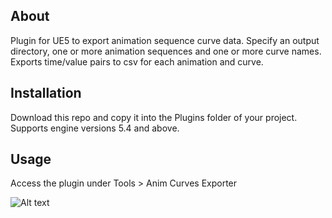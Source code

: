 ## About

Plugin for UE5 to export animation sequence curve data. Specify an output directory, one or more animation sequences and one or more curve names. Exports time/value pairs to csv for each animation and curve.

## Installation

Download this repo and copy it into the Plugins folder of your project. Supports engine versions 5.4 and above.

## Usage

Access the plugin under Tools > Anim Curves Exporter

![Alt text](AnimationCurvesExporter/Resources/PluginWindow.png?raw=true "Anim Curves Exporter")
